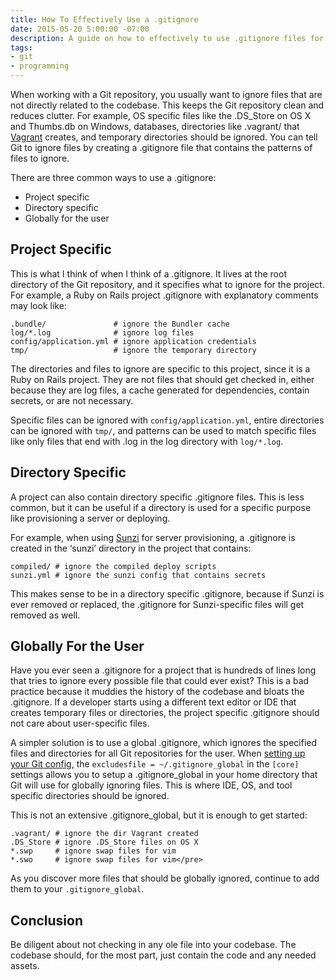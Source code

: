 ```yaml
---
title: How To Effectively Use a .gitignore
date: 2015-05-20 5:00:00 -07:00
description: A guide on how to effectively to use .gitignore files for Git projects.
tags:
- git
- programming
---
```


When working with a Git repository, you usually want to ignore files
that are not directly related to the codebase. This keeps the Git
repository clean and reduces clutter. For example, OS specific files
like the .DS_Store on OS X and Thumbs.db on Windows, databases,
directories like .vagrant/ that [Vagrant](https://www.vagrantup.com/)
creates, and temporary directories should be ignored. You can tell Git
to ignore files by creating a .gitignore file that contains the patterns
of files to ignore.

There are three common ways to use a .gitignore:

* Project specific
* Directory specific
* Globally for the user

## Project Specific

This is what I think of when I think of a .gitignore. It lives at the
root directory of the Git repository, and it specifies what to ignore
for the project. For example, a Ruby on Rails project .gitignore with
explanatory comments may look like:

~~~
.bundle/               # ignore the Bundler cache
log/*.log              # ignore log files
config/application.yml # ignore application credentials
tmp/                   # ignore the temporary directory
~~~

The directories and files to ignore are specific to this project, since
it is a Ruby on Rails project. They are not files that should get
checked in, either because they are log files, a cache generated for
dependencies, contain secrets, or are not necessary.

Specific files can be ignored with `config/application.yml`, entire
directories can be ignored with `tmp/`, and patterns can be used to
match specific files like only files that end with .log in the log
directory with `log/*.log`.

## Directory Specific

A project can also contain directory specific .gitignore files. This is
less common, but it can be useful if a directory is used for a specific
purpose like provisioning a server or deploying.

For example, when using [Sunzi](https://github.com/kenn/sunzi) for
server provisioning, a .gitignore is created in the ‘sunzi’ directory in
the project that contains:

~~~
compiled/ # ignore the compiled deploy scripts
sunzi.yml # ignore the sunzi config that contains secrets
~~~

This makes sense to be in a directory specific .gitignore, because if
Sunzi is ever removed or replaced, the .gitignore for Sunzi-specific
files will get removed as well.

## Globally For the User

Have you ever seen a .gitignore for a project that is hundreds of lines
long that tries to ignore every possible file that could ever exist?
This is a bad practice because it muddies the history of the codebase
and bloats the .gitignore. If a developer starts using a different text
editor or IDE that creates temporary files or directories, the project
specific .gitignore should not care about user-specific files.

A simpler solution is to use a global .gitignore, which ignores the
specified files and directories for all Git repositories for the user.
When [setting up your Git config,](/a-simple-git-config)
the `excludesfile = ~/.gitignore_global` in the `[core]` settings allows
you to setup a .gitignore_global in your home directory that Git will
use for globally ignoring files. This is where IDE, OS, and tool
specific directories should be ignored.

This is not an extensive .gitignore_global, but it is enough to get
started:

~~~
.vagrant/ # ignore the dir Vagrant created
.DS_Store # ignore .DS_Store files on OS X
*.swp     # ignore swap files for vim
*.swo     # ignore swap files for vim</pre>
~~~

As you discover more files that should be globally ignored, continue to
add them to your `.gitignore_global`.

## Conclusion

Be diligent about not checking in any ole file into your codebase. The
codebase should, for the most part, just contain the code and any needed
assets.
